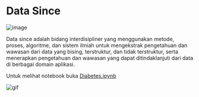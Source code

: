 <h1>Data Since</h1>

![image](https://miro.medium.com/max/980/1*z3jHwsK-7jPTU8SZOxpFOA.png)

Data since adalah bidang interdisipliner yang menggunakan metode, proses, algoritme, dan sistem ilmiah untuk mengekstrak pengetahuan dan wawasan dari data yang bising, terstruktur, dan tidak terstruktur, serta menerapkan pengetahuan dan wawasan yang dapat ditindaklanjuti dari data di berbagai domain aplikasi.

Untuk melihat notebook buka [Diabetes.ipynb](https://github.com/RafiNurArdiansyah/data_since/blob/main/Diabetes.ipynb)

![gif](https://www.gif-vif.com/hacker-cat.gif)
